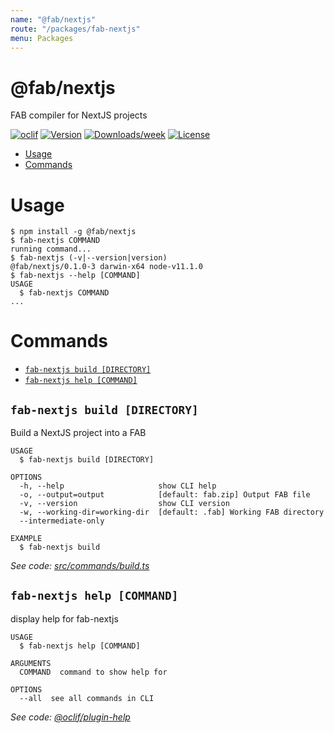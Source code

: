 ```yaml
---
name: "@fab/nextjs"
route: "/packages/fab-nextjs"
menu: Packages
---
```


@fab/nextjs
===========

FAB compiler for NextJS projects

[![oclif](https://img.shields.io/badge/cli-oclif-brightgreen.svg)](https://oclif.io)
[![Version](https://img.shields.io/npm/v/@fab/nextjs.svg)](https://npmjs.org/package/@fab/nextjs)
[![Downloads/week](https://img.shields.io/npm/dw/@fab/nextjs.svg)](https://npmjs.org/package/@fab/nextjs)
[![License](https://img.shields.io/npm/l/@fab/nextjs.svg)](https://github.com/fab-spec/fab/blob/master/package.json)

<!-- toc -->
* [Usage](#usage)
* [Commands](#commands)
<!-- tocstop -->
# Usage
<!-- usage -->
```sh-session
$ npm install -g @fab/nextjs
$ fab-nextjs COMMAND
running command...
$ fab-nextjs (-v|--version|version)
@fab/nextjs/0.1.0-3 darwin-x64 node-v11.1.0
$ fab-nextjs --help [COMMAND]
USAGE
  $ fab-nextjs COMMAND
...
```
<!-- usagestop -->
# Commands
<!-- commands -->
* [`fab-nextjs build [DIRECTORY]`](#fab-nextjs-build-directory)
* [`fab-nextjs help [COMMAND]`](#fab-nextjs-help-command)

## `fab-nextjs build [DIRECTORY]`

Build a NextJS project into a FAB

```
USAGE
  $ fab-nextjs build [DIRECTORY]

OPTIONS
  -h, --help                     show CLI help
  -o, --output=output            [default: fab.zip] Output FAB file
  -v, --version                  show CLI version
  -w, --working-dir=working-dir  [default: .fab] Working FAB directory
  --intermediate-only

EXAMPLE
  $ fab-nextjs build
```

_See code: [src/commands/build.ts](https://github.com/fab-spec/fab/blob/v0.1.0-3/src/commands/build.ts)_

## `fab-nextjs help [COMMAND]`

display help for fab-nextjs

```
USAGE
  $ fab-nextjs help [COMMAND]

ARGUMENTS
  COMMAND  command to show help for

OPTIONS
  --all  see all commands in CLI
```

_See code: [@oclif/plugin-help](https://github.com/oclif/plugin-help/blob/v2.1.6/src/commands/help.ts)_
<!-- commandsstop -->
